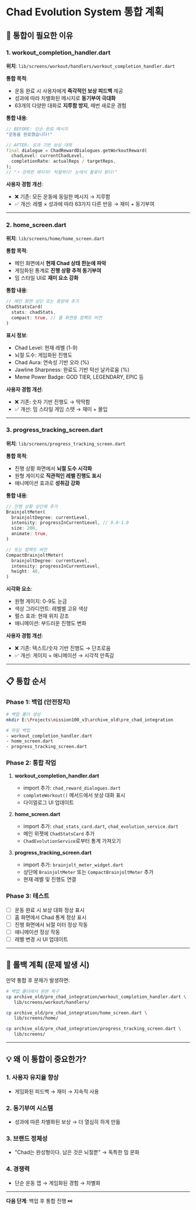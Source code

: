 # Chad Evolution System 통합 계획

## 🎯 통합이 필요한 이유

### 1. workout_completion_handler.dart
**위치**: `lib/screens/workout/handlers/workout_completion_handler.dart`

**통합 목적**:
- 운동 완료 시 사용자에게 **즉각적인 보상 피드백** 제공
- 성과에 따라 차별화된 메시지로 **동기부여 극대화**
- 63개의 다양한 대화로 **지루함 방지**, 매번 새로운 경험

**통합 내용**:
```dart
// BEFORE: 단순 완료 메시지
"운동을 완료했습니다!"

// AFTER: 성과 기반 보상 대화
final dialogue = ChadRewardDialogues.getWorkoutReward(
  chadLevel: currentChadLevel,
  completionRate: actualReps / targetReps,
);
// "⚡ 강력한 레이저! 탁월하다! 눈에서 불꽃이 튄다!"
```

**사용자 경험 개선**:
- ❌ 기존: 모든 운동에 동일한 메시지 → 지루함
- ✅ 개선: 레벨 × 성과에 따라 63가지 다른 반응 → 재미 + 동기부여

---

### 2. home_screen.dart
**위치**: `lib/screens/home/home_screen.dart`

**통합 목적**:
- 메인 화면에서 **현재 Chad 상태 한눈에 파악**
- 게임화된 통계로 **진행 상황 추적 동기부여**
- 밈 스타일 UI로 **재미 요소 강화**

**통합 내용**:
```dart
// 메인 화면 상단 또는 중앙에 추가
ChadStatsCard(
  stats: chadStats,
  compact: true, // 홈 화면용 컴팩트 버전
)
```

**표시 정보**:
- Chad Level: 현재 레벨 (1-9)
- 뇌절 도수: 게임화된 진행도
- Chad Aura: 연속성 기반 오라 (%)
- Jawline Sharpness: 완료도 기반 턱선 날카로움 (%)
- Meme Power Badge: GOD TIER, LEGENDARY, EPIC 등

**사용자 경험 개선**:
- ❌ 기존: 숫자 기반 진행도 → 딱딱함
- ✅ 개선: 밈 스타일 게임 스탯 → 재미 + 몰입

---

### 3. progress_tracking_screen.dart
**위치**: `lib/screens/progress_tracking_screen.dart`

**통합 목적**:
- 진행 상황 화면에서 **뇌절 도수 시각화**
- 원형 게이지로 **직관적인 레벨 진행도 표시**
- 애니메이션 효과로 **성취감 강화**

**통합 내용**:
```dart
// 진행 상황 상단에 추가
BrainjoltMeter(
  brainjoltDegree: currentLevel,
  intensity: progressInCurrentLevel, // 0.0-1.0
  size: 200,
  animate: true,
)

// 또는 컴팩트 버전
CompactBrainjoltMeter(
  brainjoltDegree: currentLevel,
  intensity: progressInCurrentLevel,
  height: 40,
)
```

**시각화 요소**:
- 원형 게이지: 0-9도 눈금
- 색상 그라디언트: 레벨별 고유 색상
- 펄스 효과: 현재 위치 강조
- 애니메이션: 부드러운 진행도 변화

**사용자 경험 개선**:
- ❌ 기존: 텍스트/숫자 기반 진행도 → 단조로움
- ✅ 개선: 게이지 + 애니메이션 → 시각적 만족감

---

## 📋 통합 순서

### Phase 1: 백업 (안전장치)
```bash
# 백업 폴더 생성
mkdir E:\Projects\mission100_v3\archive_old\pre_chad_integration

# 파일 백업
- workout_completion_handler.dart
- home_screen.dart
- progress_tracking_screen.dart
```

### Phase 2: 통합 작업
1. **workout_completion_handler.dart**
   - import 추가: `chad_reward_dialogues.dart`
   - `completeWorkout()` 메서드에서 보상 대화 표시
   - 다이얼로그 UI 업데이트

2. **home_screen.dart**
   - import 추가: `chad_stats_card.dart`, `chad_evolution_service.dart`
   - 메인 위젯에 `ChadStatsCard` 추가
   - `ChadEvolutionService`로부터 통계 가져오기

3. **progress_tracking_screen.dart**
   - import 추가: `brainjolt_meter_widget.dart`
   - 상단에 `BrainjoltMeter` 또는 `CompactBrainjoltMeter` 추가
   - 현재 레벨 및 진행도 연결

### Phase 3: 테스트
- [ ] 운동 완료 시 보상 대화 정상 표시
- [ ] 홈 화면에서 Chad 통계 정상 표시
- [ ] 진행 화면에서 뇌절 미터 정상 작동
- [ ] 애니메이션 정상 작동
- [ ] 레벨 변경 시 UI 업데이트

---

## 🔄 롤백 계획 (문제 발생 시)

만약 통합 후 문제가 발생하면:

```bash
# 백업 폴더에서 원본 복구
cp archive_old/pre_chad_integration/workout_completion_handler.dart \
   lib/screens/workout/handlers/

cp archive_old/pre_chad_integration/home_screen.dart \
   lib/screens/home/

cp archive_old/pre_chad_integration/progress_tracking_screen.dart \
   lib/screens/
```

---

## 💡 왜 이 통합이 중요한가?

### 1. 사용자 유지율 향상
- 게임화된 피드백 → 재미 → 지속적 사용

### 2. 동기부여 시스템
- 성과에 따른 차별화된 보상 → 더 열심히 하게 만듦

### 3. 브랜드 정체성
- "Chad는 완성형이다. 남은 것은 뇌절뿐" → 독특한 밈 문화

### 4. 경쟁력
- 단순 운동 앱 → 게임화된 경험 → 차별화

---

**다음 단계**: 백업 후 통합 진행 ⏭️
